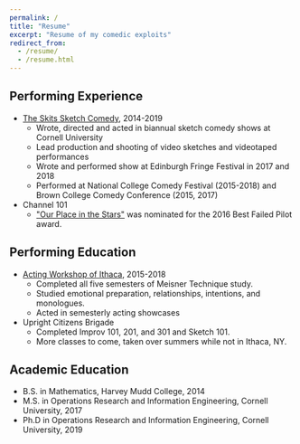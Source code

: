 ```yaml
---
permalink: /
title: "Resume"
excerpt: "Resume of my comedic exploits"
redirect_from:
  - /resume/
  - /resume.html
---
```



## Performing Experience
* [The Skits Sketch Comedy](https://theskits.com/), 2014-2019
  * Wrote, directed and acted in biannual sketch comedy shows at Cornell University
  * Lead production and shooting of video sketches and videotaped performances
  * Wrote and performed show at Edinburgh Fringe Festival in 2017 and 2018
  * Performed at National College Comedy Festival (2015-2018) and Brown College Comedy Conference (2015, 2017)
* Channel 101
  * ["Our Place in the Stars"](https://www.youtube.com/watch?v=nCuEoNhsdD8) was nominated for the 2016 Best Failed Pilot award.


## Performing Education
* [Acting Workshop of Ithaca](http://www.actorsworkshop.biz/), 2015-2018
  * Completed all five semesters of Meisner Technique study.
  * Studied emotional preparation, relationships, intentions, and monologues.
  * Acted in semesterly acting showcases
* Upright Citizens Brigade
  * Completed Improv 101, 201, and 301 and Sketch 101.
  * More classes to come, taken over summers while not in Ithaca, NY.

## Academic Education
* B.S. in Mathematics, Harvey Mudd College, 2014
* M.S. in Operations Research and Information Engineering, Cornell University, 2017
* Ph.D in Operations Research and Information Engineering, Cornell University, 2019
